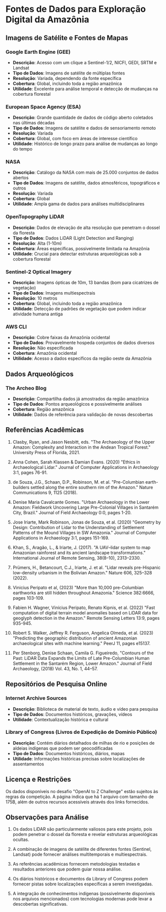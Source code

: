 # Fontes de Dados para Exploração Digital da Amazônia

## Imagens de Satélite e Fontes de Mapas

### Google Earth Engine (GEE)
- **Descrição**: Acesso com um clique a Sentinel-1/2, NICFI, GEDI, SRTM e Landsat
- **Tipo de Dados**: Imagens de satélite de múltiplas fontes
- **Resolução**: Variada, dependendo da fonte específica
- **Cobertura**: Global, incluindo toda a região amazônica
- **Utilidade**: Excelente para análise temporal e detecção de mudanças na cobertura florestal

### European Space Agency (ESA)
- **Descrição**: Grande quantidade de dados de código aberto coletados nas últimas décadas
- **Tipo de Dados**: Imagens de satélite e dados de sensoriamento remoto
- **Resolução**: Variada
- **Cobertura**: Global, com foco em áreas de interesse científico
- **Utilidade**: Histórico de longo prazo para análise de mudanças ao longo do tempo

### NASA
- **Descrição**: Catálogo da NASA com mais de 25.000 conjuntos de dados abertos
- **Tipo de Dados**: Imagens de satélite, dados atmosféricos, topográficos e outros
- **Resolução**: Variada
- **Cobertura**: Global
- **Utilidade**: Ampla gama de dados para análises multidisciplinares

### OpenTopography LiDAR
- **Descrição**: Dados de elevação de alta resolução que penetram o dossel da floresta
- **Tipo de Dados**: Dados LiDAR (Light Detection and Ranging)
- **Resolução**: Alta (1-10m)
- **Cobertura**: Áreas específicas, possivelmente limitada na Amazônia
- **Utilidade**: Crucial para detectar estruturas arqueológicas sob a cobertura florestal

### Sentinel-2 Optical Imagery
- **Descrição**: Imagens ópticas de 10m, 13 bandas (bom para cicatrizes de vegetação)
- **Tipo de Dados**: Imagens multiespectrais
- **Resolução**: 10 metros
- **Cobertura**: Global, incluindo toda a região amazônica
- **Utilidade**: Detecção de padrões de vegetação que podem indicar atividade humana antiga

### AWS CLI
- **Descrição**: Cobre faixas da Amazônia ocidental
- **Tipo de Dados**: Provavelmente hospeda conjuntos de dados diversos
- **Resolução**: Não especificada
- **Cobertura**: Amazônia ocidental
- **Utilidade**: Acesso a dados específicos da região oeste da Amazônia

## Dados Arqueológicos

### The Archeo Blog
- **Descrição**: Compartilha dados já amostrados da região amazônica
- **Tipo de Dados**: Pontos arqueológicos e possivelmente análises
- **Cobertura**: Região amazônica
- **Utilidade**: Dados de referência para validação de novas descobertas

## Referências Acadêmicas

1. Clasby, Ryan, and Jason Nesbitt, eds. "The Archaeology of the Upper Amazon: Complexity and Interaction in the Andean Tropical Forest." University Press of Florida, 2021.

2. Anna Cohen, Sarah Klassen & Damian Evans. (2020) "Ethics in Archaeological Lidar." Journal of Computer Applications in Archaeology 3:1, pages 76-91.

3. de Souza, J.G., Schaan, D.P., Robinson, M. et al. "Pre-Columbian earth-builders settled along the entire southern rim of the Amazon." Nature Communications 9, 1125 (2018).

4. Denise Maria Cavalcante Gomes. "Urban Archaeology in the Lower Amazon: Fieldwork Uncovering Large Pre-Colonial Villages in Santarém City, Brazil." Journal of Field Archaeology 0:0, pages 1-20.

5. Jose Iriarte, Mark Robinson, Jonas de Souza, et al. (2020) "Geometry by Design: Contribution of Lidar to the Understanding of Settlement Patterns of the Mound Villages in SW Amazonia." Journal of Computer Applications in Archaeology 3:1, pages 151-169.

6. Khan, S., Aragão, L., & Iriarte, J. (2017). "A UAV–lidar system to map Amazonian rainforest and its ancient landscape transformations." International Journal of Remote Sensing, 38(8–10), 2313–2330.

7. Prümers, H., Betancourt, C.J., Iriarte, J. et al. "Lidar reveals pre-Hispanic low-density urbanism in the Bolivian Amazon." Nature 606, 325–328 (2022).

8. Vinicius Peripato et al, (2023) "More than 10,000 pre-Columbian earthworks are still hidden throughout Amazonia." Science 382:6666, pages 103-109.

9. Fabien H. Wagner, Vinícius Peripato, Renato Kipnis, et al. (2022) "Fast computation of digital terrain model anomalies based on LiDAR data for geoglyph detection in the Amazon." Remote Sensing Letters 13:9, pages 935-945.

10. Robert S. Walker, Jeffrey R. Ferguson, Angelica Olmeda, et al. (2023) "Predicting the geographic distribution of ancient Amazonian archaeological sites with machine learning." PeerJ 11, pages e15137.

11. Per Stenborg, Denise Schaan, Camila G. Figueiredo, "Contours of the Past: LiDAR Data Expands the Limits of Late Pre-Columbian Human Settlement in the Santarém Region, Lower Amazon." Journal of Field Archaeology, (2018) Vol. 43, No. 1, 44–57.

## Repositórios de Pesquisa Online

### Internet Archive Sources
- **Descrição**: Biblioteca de material de texto, áudio e vídeo para pesquisa
- **Tipo de Dados**: Documentos históricos, gravações, vídeos
- **Utilidade**: Contextualização histórica e cultural

### Library of Congress (Livros de Expedição de Domínio Público)
- **Descrição**: Contém diários detalhados de milhas de rio e posições de aldeias indígenas que podem ser geocodificadas
- **Tipo de Dados**: Documentos históricos, diários, mapas
- **Utilidade**: Informações históricas precisas sobre localizações de assentamentos

## Licença e Restrições

Os dados disponíveis no desafio "OpenAI to Z Challenge" estão sujeitos às regras da competição. A página indica que há 1 arquivo com tamanho de 175B, além de outros recursos acessíveis através dos links fornecidos.

## Observações para Análise

1. Os dados LiDAR são particularmente valiosos para este projeto, pois podem penetrar o dossel da floresta e revelar estruturas arqueológicas ocultas.

2. A combinação de imagens de satélite de diferentes fontes (Sentinel, Landsat) pode fornecer análises multitemporais e multiespectrais.

3. As referências acadêmicas fornecem metodologias testadas e resultados anteriores que podem guiar nossa análise.

4. Os diários históricos e documentos da Library of Congress podem fornecer pistas sobre localizações específicas a serem investigadas.

5. A integração de conhecimentos indígenas (possivelmente disponíveis nos arquivos mencionados) com tecnologias modernas pode levar a descobertas significativas.
